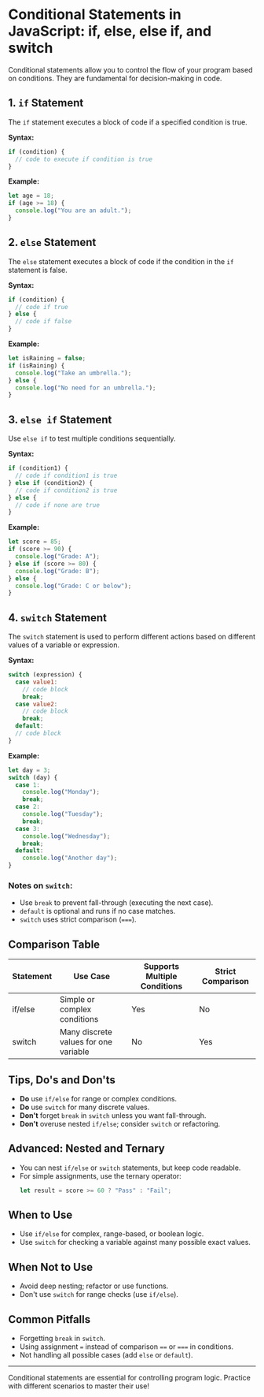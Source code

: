# Conditional Statements in JavaScript: if, else, else if, and switch

Conditional statements allow you to control the flow of your program based on conditions. They are fundamental for decision-making in code.

## 1. `if` Statement

The `if` statement executes a block of code if a specified condition is true.

**Syntax:**

```js
if (condition) {
  // code to execute if condition is true
}
```

**Example:**

```js
let age = 18;
if (age >= 18) {
  console.log("You are an adult.");
}
```

## 2. `else` Statement

The `else` statement executes a block of code if the condition in the `if` statement is false.

**Syntax:**

```js
if (condition) {
  // code if true
} else {
  // code if false
}
```

**Example:**

```js
let isRaining = false;
if (isRaining) {
  console.log("Take an umbrella.");
} else {
  console.log("No need for an umbrella.");
}
```

## 3. `else if` Statement

Use `else if` to test multiple conditions sequentially.

**Syntax:**

```js
if (condition1) {
  // code if condition1 is true
} else if (condition2) {
  // code if condition2 is true
} else {
  // code if none are true
}
```

**Example:**

```js
let score = 85;
if (score >= 90) {
  console.log("Grade: A");
} else if (score >= 80) {
  console.log("Grade: B");
} else {
  console.log("Grade: C or below");
}
```

## 4. `switch` Statement

The `switch` statement is used to perform different actions based on different values of a variable or expression.

**Syntax:**

```js
switch (expression) {
  case value1:
    // code block
    break;
  case value2:
    // code block
    break;
  default:
  // code block
}
```

**Example:**

```js
let day = 3;
switch (day) {
  case 1:
    console.log("Monday");
    break;
  case 2:
    console.log("Tuesday");
    break;
  case 3:
    console.log("Wednesday");
    break;
  default:
    console.log("Another day");
}
```

### Notes on `switch`:

- Use `break` to prevent fall-through (executing the next case).
- `default` is optional and runs if no case matches.
- `switch` uses strict comparison (`===`).

## Comparison Table

| Statement | Use Case                              | Supports Multiple Conditions | Strict Comparison |
| --------- | ------------------------------------- | ---------------------------- | ----------------- |
| if/else   | Simple or complex conditions          | Yes                          | No                |
| switch    | Many discrete values for one variable | No                           | Yes               |

## Tips, Do's and Don'ts

- **Do** use `if/else` for range or complex conditions.
- **Do** use `switch` for many discrete values.
- **Don't** forget `break` in `switch` unless you want fall-through.
- **Don't** overuse nested `if/else`; consider `switch` or refactoring.

## Advanced: Nested and Ternary

- You can nest `if/else` or `switch` statements, but keep code readable.
- For simple assignments, use the ternary operator:
  ```js
  let result = score >= 60 ? "Pass" : "Fail";
  ```

## When to Use

- Use `if/else` for complex, range-based, or boolean logic.
- Use `switch` for checking a variable against many possible exact values.

## When Not to Use

- Avoid deep nesting; refactor or use functions.
- Don't use `switch` for range checks (use `if/else`).

## Common Pitfalls

- Forgetting `break` in `switch`.
- Using assignment `=` instead of comparison `==` or `===` in conditions.
- Not handling all possible cases (add `else` or `default`).

---

Conditional statements are essential for controlling program logic. Practice with different scenarios to master their use!
